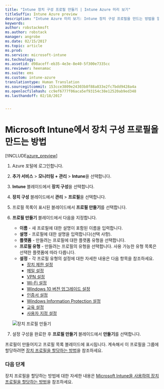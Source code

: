 ```yaml
---
title: "Intune 장치 구성 프로필 만들기 | Intune Azure 미리 보기"
titleSuffix: Intune Azure preview
description: "Intune Azure 미리 보기: Intune 장치 구성 프로필을 만드는 방법을 알아봅니다."
keywords: 
author: robstackmsft
ms.author: robstack
manager: angrobe
ms.date: 02/15/2017
ms.topic: article
ms.prod: 
ms.service: microsoft-intune
ms.technology: 
ms.assetid: d98aceff-eb35-4e3e-8e40-5f300e7335cc
ms.reviewer: heenamac
ms.suite: ems
ms.custom: intune-azure
translationtype: Human Translation
ms.sourcegitcommit: 153cce3809e24303b8f88a833e2fc7bdd9428a4a
ms.openlocfilehash: cc9ef6777f06aca5ef93154c38e12520ab9ed348
ms.lasthandoff: 02/18/2017


---
```


# <a name="how-to-create-device-configuration-profiles-in-microsoft-intune"></a>Microsoft Intune에서 장치 구성 프로필을 만드는 방법

[!INCLUDE[azure_preview](../includes/azure_preview.md)]


1. Azure 포털에 로그인합니다.
2. **추가 서비스** > **모니터링 + 관리** > **Intune**을 선택합니다.
3. **Intune** 블레이드에서 **장치 구성**을 선택합니다.
2. **장치 구성** 블레이드에서 **관리** > **프로필**을 선택합니다.
2. 프로필 목록이 표시된 블레이드에서 **프로필 만들기**를 선택합니다.
3. **프로필 만들기** 블레이드에서 다음을 지정합니다.
    - **이름** - 새 프로필에 대한 설명이 포함된 이름을 입력합니다.
    - **설명** - 프로필에 대한 설명을 입력합니다(선택 사항).
    - **플랫폼** - 만들려는 프로필에 대한 플랫폼 유형을 선택합니다.
    - **프로필 유형** - 만들려는 프로필의 유형을 선택합니다. 사용 가능한 유형 목록은 선택한 플랫폼에 따라 다릅니다.
    - **설정** - 각 프로필 유형의 설정에 대한 자세한 내용은 다음 항목을 참조하세요.
        -  [장치 제한 설정](/intune-azure/configure-devices/how-to-configure-device-restrictions)
        -  [메일 설정](/intune-azure/configure-devices/how-to-configure-email-settings)
        -  [VPN 설정](/intune-azure/configure-devices/how-to-configure-vpn-settings)
        -  [Wi-Fi 설정](/intune-azure/configure-devices/how-to-configure-wi-fi-settings)
        -  [Windows 10 버전 업그레이드 설정](/intune-azure/configure-devices/how-to-configure-windows-10-edition-upgrade)
        -  [인증서 설정](/intune-azure/configure-devices/how-to-configure-certificates)
        -  [Windows Information Protection 설정](/intune-azure/configure-devices/how-to-configure-windows-information-protection)
        -  [교육 설정](/intune-azure/configure-devices/education-settings-for-ios.md)
        -  [사용자 지정 설정](/intune-azure/configure-devices/how-to-configure-custom-settings)

    ![장치 프로필 만들기](./media/create-device-profile.png)
4. 설정 구성을 완료한 후 **프로필 만들기** 블레이드에서 **만들기**를 선택합니다.

프로필이 만들어지고 프로필 목록 블레이드에 표시됩니다.
계속해서 이 프로필을 그룹에 할당하려면 [장치 프로필을 할당하는 방법](how-to-assign-device-profiles.md)을 참조하세요.


### <a name="next-steps"></a>다음 단계
장치 프로필을 할당하는 방법에 대한 자세한 내용은 [Microsoft Intune을 사용하여 장치 프로필을 할당하는 방법](/intune-azure/configure-devices/how-to-assign-device-profiles)을 참조하세요.

